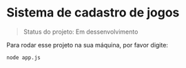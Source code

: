 <h1>Sistema de cadastro de jogos</h1>

> Status do projeto: Em dessenvolvimento

Para rodar esse projeto na sua máquina, por favor digite:

```
node app.js
```
